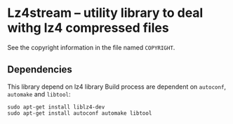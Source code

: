Lz4stream – utility library to deal withg lz4 compressed files
==============================================================

See the copyright information in the file named `COPYRIGHT`.

Dependencies
------------

This library depend on lz4 library
Build process are dependent on `autoconf`, `automake` and `libtool`:

    sudo apt-get install liblz4-dev
    sudo apt-get install autoconf automake libtool

